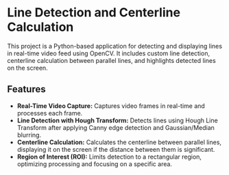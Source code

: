 # Line Detection and Centerline Calculation

This project is a Python-based application for detecting and displaying lines in real-time video feed using OpenCV. It includes custom line detection, centerline calculation between parallel lines, and highlights detected lines on the screen.

## Features

- **Real-Time Video Capture:** Captures video frames in real-time and processes each frame.
- **Line Detection with Hough Transform:** Detects lines using Hough Line Transform after applying Canny edge detection and Gaussian/Median blurring.
- **Centerline Calculation:** Calculates the centerline between parallel lines, displaying it on the screen if the distance between them is significant.
- **Region of Interest (ROI):** Limits detection to a rectangular region, optimizing processing and focusing on a specific area.

